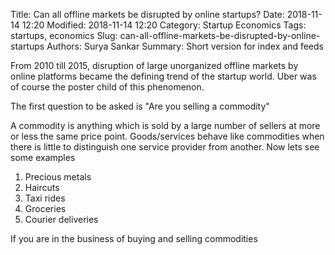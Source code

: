 Title: Can all offline markets be disrupted by online startups?
Date: 2018-11-14 12:20
Modified: 2018-11-14 12:20
Category: Startup Economics
Tags: startups, economics
Slug: can-all-offline-markets-be-disrupted-by-online-startups
Authors: Surya Sankar
Summary: Short version for index and feeds

From 2010 till 2015, disruption of large unorganized offline markets by online platforms became the defining trend of the startup world. Uber was of course the poster child of this phenomenon.

The first question to be asked is "Are you selling a commodity"

A commodity is anything which is sold by a large number of sellers at more or less the same price point. Goods/services behave like commodities when there is little to distinguish one service provider from another.
Now lets see some examples

1. Precious metals
2. Haircuts
3. Taxi rides
4. Groceries
5. Courier deliveries

If you are in the business of buying and selling commodities

